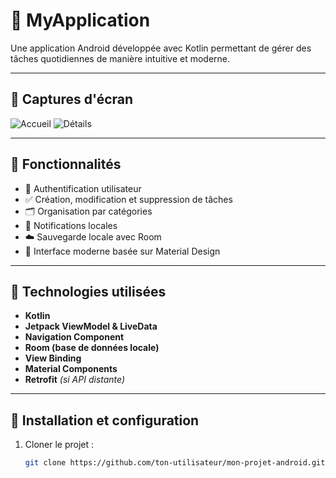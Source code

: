 # 📱 MyApplication

Une application Android développée avec Kotlin permettant de gérer des tâches quotidiennes de manière intuitive et moderne.

---

## 📸 Captures d'écran

<!-- Remplace par tes vraies captures si disponibles -->
![Accueil](screenshots/home.png)
![Détails](screenshots/details.png)

---

## 🚀 Fonctionnalités

- 🔐 Authentification utilisateur
- ✅ Création, modification et suppression de tâches
- 🗂️ Organisation par catégories
- 🔔 Notifications locales
- ☁️ Sauvegarde locale avec Room
- 📱 Interface moderne basée sur Material Design

---

## 🧰 Technologies utilisées

- **Kotlin**
- **Jetpack ViewModel & LiveData**
- **Navigation Component**
- **Room (base de données locale)**
- **View Binding**
- **Material Components**
- **Retrofit** *(si API distante)*

---

## 🔧 Installation et configuration

1. Cloner le projet :
   ```bash
   git clone https://github.com/ton-utilisateur/mon-projet-android.git
